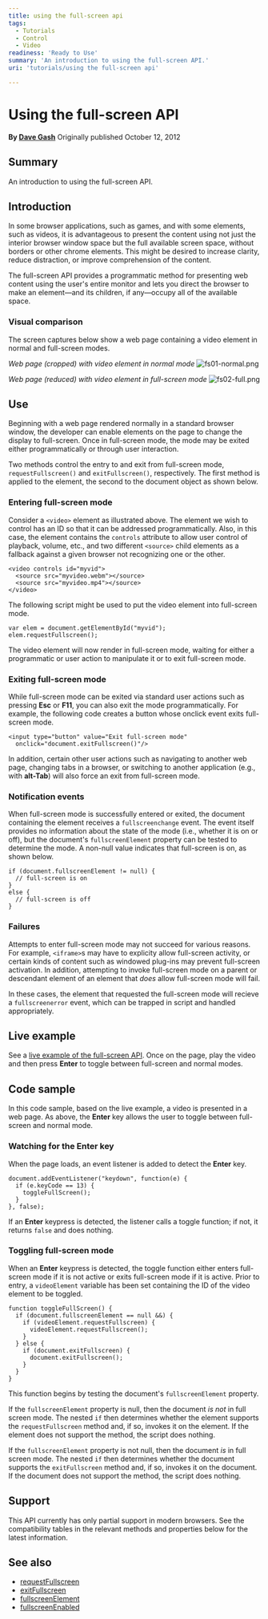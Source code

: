 ```yaml
---
title: using the full-screen api
tags:
  - Tutorials
  - Control
  - Video
readiness: 'Ready to Use'
summary: 'An introduction to using the full-screen API.'
uri: 'tutorials/using the full-screen api'

---
```

# Using the full-screen API

**By [Dave Gash](http://docs.webplatform.org/wiki/User:Dgash)**
Originally published October 12, 2012

## Summary

An introduction to using the full-screen API.

## Introduction

In some browser applications, such as games, and with some elements, such as videos, it is advantageous to present the content using not just the interior browser window space but the full available screen space, without borders or other chrome elements. This might be desired to increase clarity, reduce distraction, or improve comprehension of the content.

The full-screen API provides a programmatic method for presenting web content using the user's entire monitor and lets you direct the browser to make an element—and its children, if any—occupy all of the available space.

### Visual comparison

The screen captures below show a web page containing a video element in normal and full-screen modes.

*Web page (cropped) with video element in normal mode* ![fs01-normal.png](/assets/public/a/a4/fs01-normal.png)

*Web page (reduced) with video element in full-screen mode* ![fs02-full.png](/assets/public/6/6b/fs02-full.png)

## Use

Beginning with a web page rendered normally in a standard browser window, the developer can enable elements on the page to change the display to full-screen. Once in full-screen mode, the mode may be exited either programmatically or through user interaction.

Two methods control the entry to and exit from full-screen mode, `requestFullscreen()` and `exitFullscreen()`, respectively. The first method is applied to the element, the second to the document object as shown below.

### Entering full-screen mode

Consider a `<video>` element as illustrated above. The element we wish to control has an ID so that it can be addressed programmatically. Also, in this case, the element contains the `controls` attribute to allow user control of playback, volume, etc., and two different `<source>` child elements as a fallback against a given browser not recognizing one or the other.

``` {.html}
<video controls id="myvid">
  <source src="myvideo.webm"></source>
  <source src="myvideo.mp4"></source>
</video>
```

 The following script might be used to put the video element into full-screen mode.

``` {.js}
var elem = document.getElementById("myvid");
elem.requestFullscreen();
```

 The video element will now render in full-screen mode, waiting for either a programmatic or user action to manipulate it or to exit full-screen mode.

### Exiting full-screen mode

While full-screen mode can be exited via standard user actions such as pressing **Esc** or **F11**, you can also exit the mode programmatically. For example, the following code creates a button whose onclick event exits full-screen mode.

``` {.html}
<input type="button" value="Exit full-screen mode"
  onclick="document.exitFullscreen()"/>
```

 In addition, certain other user actions such as navigating to another web page, changing tabs in a browser, or switching to another application (e.g., with **alt-Tab**) will also force an exit from full-screen mode.

### Notification events

When full-screen mode is successfully entered or exited, the document containing the element receives a `fullscreenchange` event. The event itself provides no information about the state of the mode (i.e., whether it is on or off), but the document's `fullscreenElement` property can be tested to determine the mode. A non-null value indicates that full-screen is on, as shown below.

``` {.js}
if (document.fullscreenElement != null) {
  // full-screen is on
}
else {
  // full-screen is off
}
```

### Failures

Attempts to enter full-screen mode may not succeed for various reasons. For example, `<iframe>`s may have to explicity allow full-screen activity, or certain kinds of content such as windowed plug-ins may prevent full-screen activation. In addition, attempting to invoke full-screen mode on a parent or descendant element of an element that *does* allow full-screen mode will fail.

In these cases, the element that requested the full-screen mode will recieve a `fullscreenerror` event, which can be trapped in script and handled appropriately.

## Live example

See a [live example of the full-screen API](https://developer.mozilla.org/samples/domref/fullscreen.html). Once on the page, play the video and then press **Enter** to toggle between full-screen and normal modes.

## Code sample

In this code sample, based on the live example, a video is presented in a web page. As above, the **Enter** key allows the user to toggle between full-screen and normal mode.

### Watching for the Enter key

When the page loads, an event listener is added to detect the **Enter** key.

``` {.js}
document.addEventListener("keydown", function(e) {
  if (e.keyCode == 13) {
    toggleFullScreen();
  }
}, false);
```

 If an **Enter** keypress is detected, the listener calls a toggle function; if not, it returns `false` and does nothing.

### Toggling full-screen mode

When an **Enter** keypress is detected, the toggle function either enters full-screen mode if it is not active or exits full-screen mode if it is active. Prior to entry, a `videoElement` variable has been set containing the ID of the video element to be toggled.

``` {.js}
function toggleFullScreen() {
  if (document.fullscreenElement == null &&) {
    if (videoElement.requestFullscreen) {
      videoElement.requestFullscreen();
    }
  } else {
    if (document.exitFullscreen) {
      document.exitFullscreen();
    }
  }
}
```

 This function begins by testing the document's `fullscreenElement` property.

If the `fullscreenElement` property is null, then the document *is not* in full screen mode. The nested `if` then determines whether the element supports the `requestFullscreen` method and, if so, invokes it on the element. If the element does not support the method, the script does nothing.

If the `fullscreenElement` property is not null, then the document *is* in full screen mode. The nested `if` then determines whether the document supports the `exitFullscreen` method and, if so, invokes it on the document. If the document does not support the method, the script does nothing.

## Support

This API currently has only partial support in modern browsers. See the compatibility tables in the relevant methods and properties below for the latest information.

## See also

-   [requestFullscreen](/dom/Element/requestFullscreen)
-   [exitFullscreen](/dom/Document/exitFullscreen)
-   [fullscreenElement](/dom/Document/fullscreenElement)
-   [fullscreenEnabled](/dom/Document/fullscreenEnabled)

